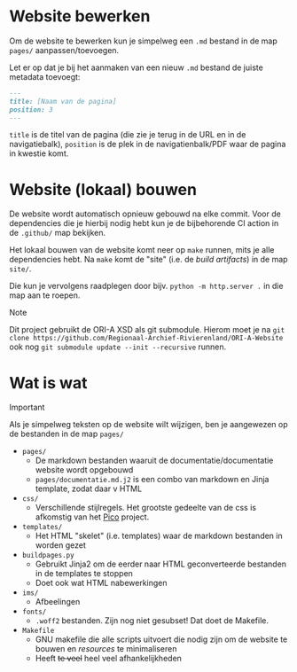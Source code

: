 # Website bewerken

Om de website te bewerken kun je simpelweg een `.md` bestand in de map `pages/` aanpassen/toevoegen.

Let er op dat je bij het aanmaken van een nieuw `.md` bestand de juiste metadata toevoegt:

``` markdown
---
title: [Naam van de pagina]
position: 3
---
```

`title` is de titel van de pagina (die zie je terug in de URL en in de navigatiebalk), `position` is de plek in de navigatienbalk/PDF waar de pagina in kwestie komt.


# Website (lokaal) bouwen

De website wordt automatisch opnieuw gebouwd na elke commit. Voor de dependencies die je hierbij nodig hebt kun je de bijbehorende CI action in de `.github/` map bekijken.


Het lokaal bouwen van de website komt neer op `make` runnen, mits je alle dependencies hebt. Na `make` komt de "site" (i.e. de _build artifacts_) in de map `site/`. 

Die kun je vervolgens raadplegen door bijv. `python -m http.server .` in die map aan te roepen.

> [!NOTE]
> Dit project gebruikt de ORI-A XSD als git submodule. Hierom moet je na `git clone https://github.com/Regionaal-Archief-Rivierenland/ORI-A-Website`  ook nog `git submodule update --init --recursive` runnen.

# Wat is wat

> [!IMPORTANT]
> Als je simpelweg teksten op de website wilt wijzigen, ben je aangewezen op de bestanden in de map `pages/`

* `pages/`
  * De markdown bestanden waaruit de documentatie/documentatie website wordt opgebouwd
  * `pages/documentatie.md.j2` is een combo van markdown en Jinja template, zodat daar v HTML
* `css/`
  * Verschillende stijlregels. Het grootste gedeelte van de css is afkomstig van het [Pico](https://picocss.com/docs) project.
* `templates/`
  * Het HTML "skelet" (i.e. templates)  waar de markdown bestanden in worden gezet
* `buildpages.py`
  * Gebruikt Jinja2 om de eerder naar HTML geconverteerde bestanden in de templates te stoppen
  * Doet ook wat HTML nabewerkingen
* `ims/`
  * Afbeelingen
* `fonts/`
  * `.woff2` bestanden. Zijn nog niet gesubset! Dat doet de Makefile.
* `Makefile`
  * GNU makefile die alle scripts uitvoert die nodig zijn om de website te bouwen en _resources_ te minimaliseren
  * Heeft ~~te veel~~ heel veel afhankelijkheden
